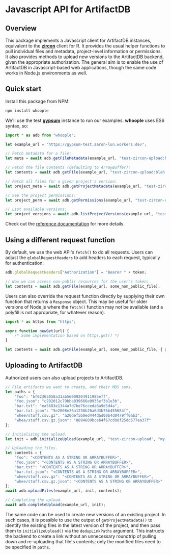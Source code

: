 # Javascript API for ArtifactDB

## Overview

This package implements a Javascript client for ArtifactDB instances, equivalent to the [**zircon**](https://github.com/ArtifactDB/zircon-R) client for R.
It provides the usual helper functions to pull individual files and metadata, project-level information or permissions.
It also provides methods to upload new versions to the ArtifactDB backend, given the appropriate authorization.
The general aim is to enable the use of ArtifactDB in Javascript-based web applications, though the same code works in Node.js environments as well.

## Quick start

Install this package from NPM:

```sh
npm install whoople
```

We'll use the test [**gypsum**](https://github.com/ArtifactDB/gypsum-worker) instance to run our examples.
**whoople** uses ES6 syntax, so:

```js
import * as adb from "whoople";

let example_url = "https://gypsum-test.aaron-lun.workers.dev";

// Fetch metadata for a file:
let meta = await adb.getFileMetadata(example_url, "test-zircon-upload:blah.txt@base");

// Fetch the file contents (defaulting to ArrayBuffer):
let contents = await adb.getFile(example_url, "test-zircon-upload:blah.txt@base");

// Fetch all files for a given project's version:
let project_meta = await adb.getProjectMetadata(example_url, "test-zircon-upload", { version: "base" });

// See the project permissions:
let project_perm = await adb.getPermissions(example_url, "test-zircon-upload");

// List available versions:
let project_versions = await adb.listProjectVersions(example_url, "test-zircon-upload");
```

Check out the [reference documentation](https://artifactdb.github.io/whoople) for more details.

## Using a different request function

By default, we use the web API's `fetch()` to do all requests.
Users can adjust the `globalRequestHeaders` to add headers to each request, typically for authentication:

```js
adb.globalRequestHeaders["Authorization"] = "Bearer " + token;

// Now we can access non-public resources for the user's token:
let contents = await adb.getFile(example_url, some_non_public_file);
```

Users can also override the request function directly by supplying their own function that returns a `Response` object. 
This may be useful for older versions of Node.js where the `fetch()` function may not be available (and a polyfill is not appropriate, for whatever reason).

```js
import * as https from "https";

async function newGet(url) {
    /* Some implementation based on https.get() */
}

let contents = await adb.getFile(example_url, some_non_public_file, { getFun: newGet });
```

## Uploading to ArtifactDB

Authorized users can also upload projects to ArtifactDB.

```js
// File artifacts we want to create, and their MD5 sums.
let paths = {
    "foo": "bf02365058a31ab56009204911985eff",
    "foo.json": "c202012c79bba039666e0935ef3b1e3b",
    "bar.txt": "ea5683e1344a7d7be76cceda6a9d5d4a",
    "bar.txt.json": "5e2008e26a1238b26a6d3b76b455684f",
    "whee/stuff.csv.gz": "a20def5b0ed444dad00b4d0479ff0ab3",
    "whee/stuff.csv.gz.json": "8894609bceb4f67cd98f25dd577ea37f"
};

// Initializing the upload.
let init = adb.initializeUpload(example_url, "test-zircon-upload", "my_test_version", paths, { expires: 1 });

// Uploading the files.
let contents = {
    "foo": "<CONTENTS AS A STRING OR ARRAYBUFFER>",
    "foo.json": "<CONTENTS AS A STRING OR ARRAYBUFFER>",
    "bar.txt": "<CONTENTS AS A STRING OR ARRAYBUFFER>",
    "bar.txt.json": "<CONTENTS AS A STRING OR ARRAYBUFFER>",
    "whee/stuff.csv.gz": "<CONTENTS AS A STRING OR ARRAYBUFFER>",
    "whee/stuff.csv.gz.json": "<CONTENTS AS A STRING OR ARRAYBUFFER>"
};
await adb.uploadFiles(example_url, init, contents);

// Completing the upload.
await adb.completeUpload(example_url, init);
```

The same code can be used to create new versions of an existing project.
In such cases, it is possible to use the output of `getProjectMetadata()` to identify the existing files in the latest version of the project,
and then pass them to `initializeUpload()` via the `dedupLinkPaths` argument.
This instructs the backend to create a link without an unnecessary roundtrip of pulling down and re-uploading that file's contents;
only the modified files need to be specified in `paths`.
